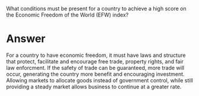 What conditions must be present for a country to achieve a high score on the Economic Freedom of the World (EFW) index?

# Answer

<!-- In order for a country to have economic freedom it must have institutions and policies supportive of voluntary exchange, market allocation, the freedom to compete, and the protection of people and their property that in unison create economic growth through trade, entrepreneurial discovery, and investment. Economic freedom allows individuals to choose for themselves how to use or invest the resources that they possess and protect against the theft of private property. The Economic Freedom of the World index measures the consistency of the nation’s institutions and policies with personal choice, freedom of exchange, open markets, and protection of private property. To achieve a high score on the Economic Freedom of the World index a country must provide secure protection of privately owned property, evenhanded enforcement of contracts, and a stable monetary environment, must keep taxes low, refrain from creating barriers to both domestic and international trade, and rely more fully on markets rather than government to allocate goods and resources. To rank in the top-rated countries, a country would have to maintain economic freedom through its institutions and policies.  -->

For a country to have economic freedom, it must have laws and structure that protect, facilitate and encourage free trade, property rights, and fair law enforcment.
If the safety of trade can be guaranteed, more trade will occur, generating the country more benefit and encouraging investment.
Allowing markets to allocate goods instead of government control, while still providing a steady market allows business to continue at a greater rate.